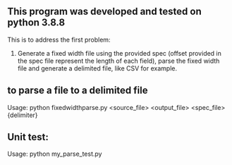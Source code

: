 ## This program was developed and tested on python 3.8.8

This is to address the first problem:
1. Generate a fixed width file using the provided spec (offset provided in the spec file represent the length of each field), parse the fixed width file and generate a delimited file, like CSV for example.

## to parse a file to a delimited file

Usage: python fixedwidthparse.py <source_file> <output_file> <spec_file> {delimiter}

## Unit test:
Usage: python my_parse_test.py

